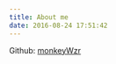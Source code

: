 ```yaml
---
title: About me
date: 2016-08-24 17:51:42
---
```


Github: [monkeyWzr](https://github.com/monkeyWzr)


